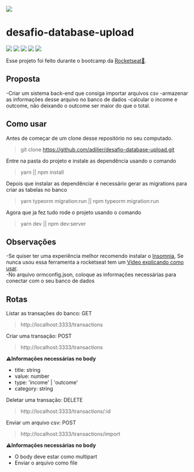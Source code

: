 <img src="https://camo.githubusercontent.com/d25397e9df01fe7882dcc1cbc96bdf052ffd7d0c/68747470733a2f2f73746f726167652e676f6f676c65617069732e636f6d2f676f6c64656e2d77696e642f626f6f7463616d702d676f737461636b2f6865616465722d6465736166696f732e706e67">

# desafio-database-upload
![](https://img.shields.io/badge/NPM-6.13.4-red)
![](https://img.shields.io/badge/Node-0.2.24green)
![](https://img.shields.io/badge/Jest-25.3.0-yellow)
![](https://img.shields.io/badge/Express-4.17.3-blue)
![](https://img.shields.io/badge/Typeorm-0.2.24-black)

Esse projeto foi feito durante o bootcamp da [Rocketseat💜](https://rocketseat.com.br).

## Proposta

-Criar um sistema back-end que consiga importar arquivos csv
-armazenar as informações desse arquivo no banco de dados
-calcular o income e outcome, não deixando o outcome ser maior do que o total.

## Como usar

Antes de começar de um clone desse repositório no seu computado.
> git clone https://github.com/adilier/desafio-database-upload.git

Entre na pasta do projeto e instale as dependência usando o comando
> yarn || npm install

Depois que instalar as dependênciar é necessário gerar as migrations para criar as tabelas no banco
>yarn typeorm migration:run || npm typeorm migration:run

Agora que ja fez tudo rode o projeto usando o comando
> yarn dev || npm dev:server

## Observações

-Se quiser ter uma experiência melhor recomendo instalar o [Insomnia](https://insomnia.rest/download/), Se nunca usou essa ferramenta a rocketseat tem um [Vídeo explicando como usar](https://www.youtube.com/watch?v=3tB0uDliS6Y).  
-No arquivo ormconfig.json, coloque as informações necessárias para conectar com o seu banco de dados

## Rotas
Listar as transações do banco: GET
> http://localhost:3333/transactions

Criar uma transação: POST
> http://localhost:3333/transactions

**⚠Informações necessárias no body**
- title: string
- value: number
- type: 'income' | 'outcome'
- category: string

Deletar uma transação: DELETE
> http://localhost:3333/transactions/:id

Enviar um arquivo csv: POST
> http://localhost:3333/transactions/import

**⚠Informações necessárias no body**
- O body deve estar como multipart
- Enviar o arquivo como file

